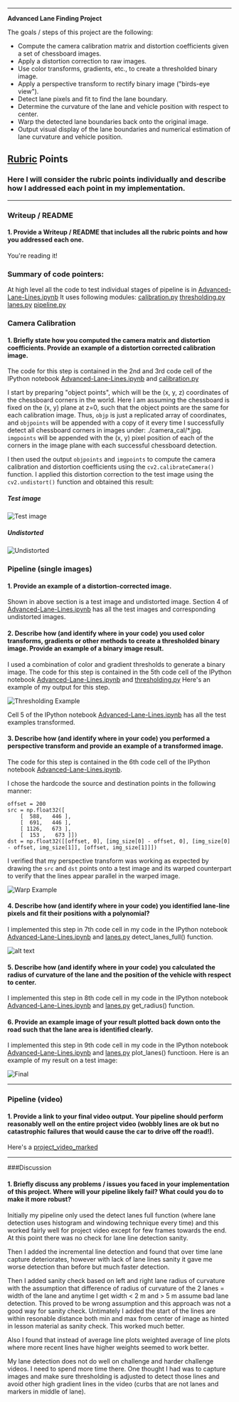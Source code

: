 
---

**Advanced Lane Finding Project**

The goals / steps of this project are the following:

* Compute the camera calibration matrix and distortion coefficients given a set of chessboard images.
* Apply a distortion correction to raw images.
* Use color transforms, gradients, etc., to create a thresholded binary image.
* Apply a perspective transform to rectify binary image ("birds-eye view").
* Detect lane pixels and fit to find the lane boundary.
* Determine the curvature of the lane and vehicle position with respect to center.
* Warp the detected lane boundaries back onto the original image.
* Output visual display of the lane boundaries and numerical estimation of lane curvature and vehicle position.

[//]: # (Image References)

[image0]: ./test_images/test2.jpg "Test image"
[image1]: ./output_images/undistorted_test2.jpg "Undistorted"

[image3]: ./output_images/example_threshold_undistorted_test2.jpg "Thresholding Example"
[image4]: ./output_images/example_Warped_threshold_undistorted_test2.jpg "Warp Example"
[image5]: ./output_images/color_fit_lines.jpg "Fit Visual"
[image6]: ./output_images/Final_test2.jpg "Output"
[project_video_marked]: ./project_video_marked.mp4 "Video"

[Advanced-Lane-Lines.ipynb]: ./Advanced-Lane-Lines.ipynb "Advanced-Lane-Lines.ipynb"
[calibration.py]: ./calibration.py "calibration module"
[lanes.py]: ./lanes.py "lanes lines helper models"
[thresholding.py]: ./thresholding.py "Thresholding module"
[pipeline.py]: ./pipeline.py "End to end pipeline module"

## [Rubric](https://review.udacity.com/#!/rubrics/571/view) Points
### Here I will consider the rubric points individually and describe how I addressed each point in my implementation.  

---
### Writeup / README

#### 1. Provide a Writeup / README that includes all the rubric points and how you addressed each one.  

You're reading it!

### Summary of code pointers:
At high level all the code to test individual stages of pipeline is in [Advanced-Lane-Lines.ipynb]
It uses following modules:
[calibration.py]
[thresholding.py]
[lanes.py]
[pipeline.py]

### Camera Calibration

#### 1. Briefly state how you computed the camera matrix and distortion coefficients. Provide an example of a distortion corrected calibration image.

The code for this step is contained in the 2nd and 3rd code cell of the IPython notebook [Advanced-Lane-Lines.ipynb] and [calibration.py]

I start by preparing "object points", which will be the (x, y, z) coordinates of the chessboard corners in the world. Here I am assuming the chessboard is fixed on the (x, y) plane at z=0, such that the object points are the same for each calibration image.  Thus, `objp` is just a replicated array of coordinates, and `objpoints` will be appended with a copy of it every time I successfully detect all chessboard corners in images under: ./camera_cal/*.jpg.  `imgpoints` will be appended with the (x, y) pixel position of each of the corners in the image plane with each successful chessboard detection.  

I then used the output `objpoints` and `imgpoints` to compute the camera calibration and distortion coefficients using the `cv2.calibrateCamera()` function.  I applied this distortion correction to the test image using the `cv2.undistort()` function and obtained this result: 
##### Test image
![Test image][image0]
##### Undistorted
![Undistorted][image1]

### Pipeline (single images)

#### 1. Provide an example of a distortion-corrected image.
Shown in above section is a test image and undistorted image.
Section 4 of [Advanced-Lane-Lines.ipynb] has all the test images and corresponding undistorted images.

#### 2. Describe how (and identify where in your code) you used color transforms, gradients or other methods to create a thresholded binary image.  Provide an example of a binary image result.
I used a combination of color and gradient thresholds to generate a binary image.  The code for this step is contained in the 5th code cell of the IPython notebook [Advanced-Lane-Lines.ipynb] and [thresholding.py]
Here's an example of my output for this step.  

![Thresholding Example][image3]

Cell 5 of the IPython notebook [Advanced-Lane-Lines.ipynb] has all the test examples transformed.

#### 3. Describe how (and identify where in your code) you performed a perspective transform and provide an example of a transformed image.

The code for this step is contained in the 6th code cell of the IPython notebook [Advanced-Lane-Lines.ipynb].

I chose the hardcode the source and destination points in the following manner:

```
offset = 200
src = np.float32([
    [  588,   446 ],
    [  691,   446 ],
    [ 1126,   673 ],
    [  153 ,   673 ]])
dst = np.float32([[offset, 0], [img_size[0] - offset, 0], [img_size[0] - offset, img_size[1]], [offset, img_size[1]]])

```

I verified that my perspective transform was working as expected by drawing the `src` and `dst` points onto a test image and its warped counterpart to verify that the lines appear parallel in the warped image.

![Warp Example][image4]

#### 4. Describe how (and identify where in your code) you identified lane-line pixels and fit their positions with a polynomial?

I implemented this step in 7th code cell in my code in the IPython notebook [Advanced-Lane-Lines.ipynb] and [lanes.py] detect_lanes_full() function.

![alt text][image5]

#### 5. Describe how (and identify where in your code) you calculated the radius of curvature of the lane and the position of the vehicle with respect to center.

I implemented this step in 8th code cell in my code in the IPython notebook [Advanced-Lane-Lines.ipynb] and [lanes.py] get_radius() function.

#### 6. Provide an example image of your result plotted back down onto the road such that the lane area is identified clearly.

I implemented this step in 9th code cell in my code in the IPython notebook [Advanced-Lane-Lines.ipynb] and [lanes.py] plot_lanes() functioon.  Here is an example of my result on a test image:

![Final][image6]

---

### Pipeline (video)

#### 1. Provide a link to your final video output.  Your pipeline should perform reasonably well on the entire project video (wobbly lines are ok but no catastrophic failures that would cause the car to drive off the road!).

Here's a [project_video_marked](./project_video_marked.mp4)

---

###Discussion

#### 1. Briefly discuss any problems / issues you faced in your implementation of this project.  Where will your pipeline likely fail?  What could you do to make it more robust?

Initially my pipeline only used the detect lanes full function (where lane detection uses histogram and windowing technique every time) and this worked fairly well for project video except for few frames towards the end.  At this point there was no check for lane line detection sanity.

Then I added the incremental line detection and found that over time lane capture deteriorates, however with lack of lane lines sanity it gave me worse detection than before but much faster detection.

Then I added sanity check based on left and right lane radius of curvature with the assumption that difference of radius of curvature of the 2 lanes = width of the lane and anytime I get width < 2 m and > 5 m assume bad lane detection.  This proved to be wrong assumption and this approach was not a good way for sanity check.  Untimately I added the start of the lines are within resonable distance both min and max from center of image as hinted in lesson material as sanity check.  This worked much better.  

Also I found that instead of average line plots weighted average of line plots where more recent lines have higher weights seemed to work better.

My lane detection does not do well on challenge and harder challenge videos.  I need to spend more time there.  One thought I had was to capture images and make sure thresholding is adjusted to detect those lines and avoid other high gradient lines in the video (curbs that are not lanes and markers in middle of lane).

